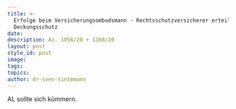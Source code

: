 ```yaml
---
title: >-
  Erfolge beim Versicherungsombudsmann - Rechtsschutzversicherer erteilt
  Deckungsschutz
date:
description: Az. 1056/20 + 1168/20
layout: post
style_id: post
image:
tags:
topics:
author: dr-sven-tintemann
---
```


AL sollte sich kümmern.